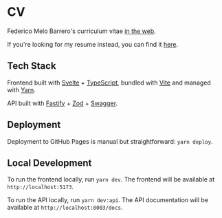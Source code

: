 # CV
Federico Melo Barrero's curriculum vitae [in the web](https://fedemelo.github.io/CV/).

If you're looking for my resume instead, you can find it [here](https://fedemelo.github.io/resume/).

## Tech Stack

Frontend built with [Svelte](https://svelte.dev/) + [TypeScript](https://www.typescriptlang.org/), bundled with [Vite](https://vitejs.dev/) and managed with [Yarn](https://yarnpkg.com/).

API built with [Fastify](https://www.fastify.io/) + [Zod](https://zod.dev/) + [Swagger](https://swagger.io/).

## Deployment

Deployment to GitHub Pages is manual but straightforward: `yarn deploy`.

## Local Development

To run the frontend locally, run `yarn dev`.
The frontend will be available at `http://localhost:5173`.

To run the API locally, run `yarn dev:api`.
The API documentation will be available at `http://localhost:8003/docs`.